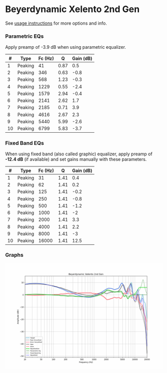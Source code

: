 # Beyerdynamic Xelento 2nd Gen
See [usage instructions](https://github.com/jaakkopasanen/AutoEq#usage) for more options and info.

### Parametric EQs
Apply preamp of -3.9 dB when using parametric equalizer.

|   # | Type    |   Fc (Hz) |    Q |   Gain (dB) |
|-----|---------|-----------|------|-------------|
|   1 | Peaking |        41 | 0.87 |         0.5 |
|   2 | Peaking |       346 | 0.63 |        -0.8 |
|   3 | Peaking |       568 | 1.23 |        -0.3 |
|   4 | Peaking |      1229 | 0.55 |        -2.4 |
|   5 | Peaking |      1579 | 2.94 |        -0.4 |
|   6 | Peaking |      2141 | 2.62 |         1.7 |
|   7 | Peaking |      2185 | 0.71 |         3.9 |
|   8 | Peaking |      4616 | 2.67 |         2.3 |
|   9 | Peaking |      5440 | 5.99 |        -2.6 |
|  10 | Peaking |      6799 | 5.83 |        -3.7 |

### Fixed Band EQs
When using fixed band (also called graphic) equalizer, apply preamp of **-12.4 dB** (if available) and set gains manually with these parameters.

|   # | Type    |   Fc (Hz) |    Q |   Gain (dB) |
|-----|---------|-----------|------|-------------|
|   1 | Peaking |        31 | 1.41 |         0.4 |
|   2 | Peaking |        62 | 1.41 |         0.2 |
|   3 | Peaking |       125 | 1.41 |        -0.2 |
|   4 | Peaking |       250 | 1.41 |        -0.8 |
|   5 | Peaking |       500 | 1.41 |        -1.2 |
|   6 | Peaking |      1000 | 1.41 |        -2   |
|   7 | Peaking |      2000 | 1.41 |         3.3 |
|   8 | Peaking |      4000 | 1.41 |         2.2 |
|   9 | Peaking |      8000 | 1.41 |        -3   |
|  10 | Peaking |     16000 | 1.41 |        12.5 |

### Graphs
![](./Beyerdynamic%20Xelento%202nd%20Gen.png)
